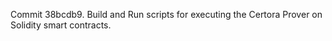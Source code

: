 Commit 38bcdb9.                    Build and Run scripts for executing the Certora Prover on Solidity smart contracts.